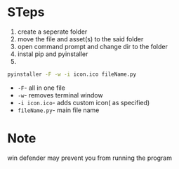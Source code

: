 # STeps

1. create a seperate folder
2. move the file and asset(s) to the said folder
3. open command prompt and change dir to the folder
4. instal pip and pyinstaller
5.

```bash
pyinstaller -F -w -i icon.ico fileName.py
```

-   `-F`- all in one file
-   `-w`- removes terminal window
-   `-i icon.ico`- adds custom icon( as specified)
-   `fileName.py`- main file name

# Note

win defender may prevent you from running the program
